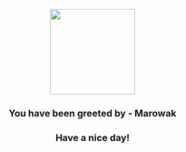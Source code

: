 <p align="center">
            <img src="https://raw.githubusercontent.com/PokeAPI/sprites/master/sprites/pokemon/105.png" width="150" height="150">
          </p>
          <h3 align="center">You have been greeted by - <b>Marowak</b></h3>
          <h3 align="center">Have a nice day!</h3>
        